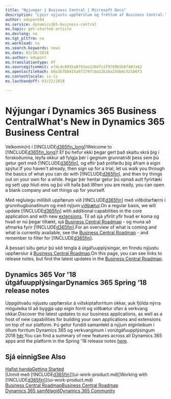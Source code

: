 ```yaml
---
title: "Nýjungar í Business Central | Microsoft Docs"
description: "Lýsir nýjustu uppfærslum og fréttum af Business Central."
author: edupont04
ms.service: dynamics365-business-central
ms.topic: get-started-article
ms.devlang: na
ms.tgt_pltfrm: na
ms.workload: na
ms.search.keywords: news
ms.date: 03/20/2018
ms.author: edupont
ms.translationtype: HT
ms.sourcegitcommit: e7dcdc0935a8793ae226dfc2f9709b5b8f487a62
ms.openlocfilehash: b9a3b7b0415a971797cba22b16a25dbdc521b0f3
ms.contentlocale: is-is
ms.lasthandoff: 03/22/2018

---
```

# <a name="whats-new-in-dynamics-365-business-central"></a><span data-ttu-id="0587c-103">Nýjungar í Dynamics 365 Business Central</span><span class="sxs-lookup"><span data-stu-id="0587c-103">What's New in Dynamics 365 Business Central</span></span>
<span data-ttu-id="0587c-104">Velkomin(n) í [!INCLUDE[d365fin_long](includes/d365fin_long_md.md)]!</span><span class="sxs-lookup"><span data-stu-id="0587c-104">Welcome to [!INCLUDE[d365fin_long](includes/d365fin_long_md.md)]!</span></span> <span data-ttu-id="0587c-105">Ef þú hefur ekki þegar gert það skaltu skrá þig í forskoðunina, leyfa okkur að fylgja þér í gegnum grunnatriði þess sem þú getur gert með [!INCLUDE[d365fin](includes/d365fin_md.md)], og eftir það prófarðu þig áfram á eigin spýtur.</span><span class="sxs-lookup"><span data-stu-id="0587c-105">If you haven't already, then sign up for a trial, let us walk you through the basics of what you can do with [!INCLUDE[d365fin](includes/d365fin_md.md)], and then try things out on your own for a while.</span></span> <span data-ttu-id="0587c-106">Þegar þér hentar getur þú opnað autt fyrirtæki og sett upp hluti eins og þú vilt hafa það.</span><span class="sxs-lookup"><span data-stu-id="0587c-106">When you are ready, you can open a blank company and set things up for yourself.</span></span>  

<span data-ttu-id="0587c-107">Með reglulegu millibili uppfærum við [!INCLUDE[d365fin](includes/d365fin_md.md)] með viðbótarfærni í grunnhugbúnaðinum og með nýjum [viðbætur](ui-extensions.md).</span><span class="sxs-lookup"><span data-stu-id="0587c-107">On a regular basis, we will update [!INCLUDE[d365fin](includes/d365fin_md.md)] with additional capabilities in the core application and with new [extensions](ui-extensions.md).</span></span> <span data-ttu-id="0587c-108">Til að sjá yfirlit yfir hvað er koma og hvað er nú þegar tiltækt, sjá [Business Central Roadmap](https://roadmap.dynamics.com/) - og muna að afmarka fyrir [!INCLUDE[d365fin](includes/d365fin_md.md)].</span><span class="sxs-lookup"><span data-stu-id="0587c-108">For an overview of what is coming and what is currently available, see the [Business Central Roadmap](https://roadmap.dynamics.com/) - and remember to filter for [!INCLUDE[d365fin](includes/d365fin_md.md)].</span></span>  

<span data-ttu-id="0587c-109">Á þessari síðu getur þú séð tengla á útgáfuupplýsingar, en finndu nýjustu uppfærslur á [Business Central Roadmap](https://roadmap.dynamics.com/).</span><span class="sxs-lookup"><span data-stu-id="0587c-109">On this page, you can see links to release notes, but find the latest updates in the [Business Central Roadmap](https://roadmap.dynamics.com/).</span></span>

## <a name="dynamics-365-spring-18-release-notes"></a><span data-ttu-id="0587c-110">Dynamics 365 Vor '18 útgáfuupplýsingar</span><span class="sxs-lookup"><span data-stu-id="0587c-110">Dynamics 365 Spring ‘18 release notes</span></span>
<span data-ttu-id="0587c-111">Uppgötvaðu nýjustu uppfærslur á viðskiptaforritum okkar, auk fjölda nýrra möguleika til að byggja upp eigin forrit og viðbætur ofan á verkvang okkar.</span><span class="sxs-lookup"><span data-stu-id="0587c-111">Discover the latest updates to our business applications, as well as a host of new capabilities for building your own applications and extensions on top of our platform.</span></span> <span data-ttu-id="0587c-112">Þú getur fundið samantekt á nýjum eiginleikum í öllum forritum Dynamics 365 og verkvanginum í vorútgáfuupplýsingum 2018 [hér](https://aka.ms/businessappsreleasenotes).</span><span class="sxs-lookup"><span data-stu-id="0587c-112">You can find a summary of new features across all Dynamics 365 apps and the platform in the Spring '18 release notes [here](https://aka.ms/businessappsreleasenotes).</span></span>


## <a name="see-also"></a><span data-ttu-id="0587c-113">Sjá einnig</span><span class="sxs-lookup"><span data-stu-id="0587c-113">See Also</span></span>
[<span data-ttu-id="0587c-114">Hafist handa</span><span class="sxs-lookup"><span data-stu-id="0587c-114">Getting Started</span></span>](product-get-started.md)  
<span data-ttu-id="0587c-115">[Unnið með [!INCLUDE[d365fin](includes/d365fin_md.md)]](ui-work-product.md)</span><span class="sxs-lookup"><span data-stu-id="0587c-115">[Working with [!INCLUDE[d365fin](includes/d365fin_md.md)]](ui-work-product.md)</span></span>  
[<span data-ttu-id="0587c-116">Business Central Roadmap</span><span class="sxs-lookup"><span data-stu-id="0587c-116">Business Central Roadmap</span></span>](https://roadmap.dynamics.com/)  
[<span data-ttu-id="0587c-117">Dynamics 365 samfélagið</span><span class="sxs-lookup"><span data-stu-id="0587c-117">Dynamics 365 Community</span></span>](https://community.dynamics.com/business/)  

